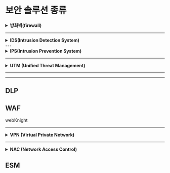  
# 보안 솔루션 종류


<details markdown="1">
<summary><b>방화벽(firewall)</b></summary>

<br>   
- 침입 차단 시스템
- 가장 기본적으로 사용되는 솔루션
- 외부 네트워크와 내부 네트워크 사이에서 지나다니는 패킷을 **미리 정한 정책/규칙(RuleSet)**에 따라 차단하거나 보내주는 기능을 하는 H/W 또는 S/W

[more..](https://liveyourit.tistory.com/3)

</details>

---
<details markdown="1">
<summary><b>IDS(Intrusion Detection System)</b></summary>

<br>   
- 침입 탐지 시스템
- 네트워크를 통한 공격을 탐지하기 위한 장비
- 방화벽이 차단하지 못한 해킹, 악성코드의 활동 탐지
- 설치위치에 따라 호스트기반(HIDS), 네트워크기반(NIDS)으로 나뉜다

[more..](https://liveyourit.tistory.com/3)

</details>
---

<details markdown="1">
<summary><b>IPS(Intrusion Prevention System)</b></summary>

<br>   
- 침입 탐지+차단 시스템
- IDS+Firewall 네트워크 기반의 솔루션을 논리적으로 결합한 시스템
- 방화벽의 rule 차단은 공격에 대한 차단율이 낮다는 점을 보완하기 위해 만들어짐
- 보통 비정상적인 트래픽에 대해 능동적으로 분석하고 차단한다.

[more..](https://liveyourit.tistory.com/3)

</details>

---

<details markdown="1">
<summary><b>UTM (Unified Threat Management)</b></summary>

<br>   
- 통합 위협 관리
- 하나의 장비에서 여러 보안기능을 통합적으로 제공
- 개별 장비보다는 기능이 떨어질 수 있다.
- 포함된 기능 (방화벽,web filter, waf, vpn, ids, ips...)

[more..](https://liveyourit.tistory.com/3)

</details>

---


---

## DLP

## WAF 

webKnight

---

<details markdown="1">
<summary><b>VPN (Virtual Private Network)</b></summary>

<br>   
- 가상 사설망
- 인터넷을 전용선처럼 사용할 수있게 함
- 본사와 자사간 전용망을 설치한것과같은 효과
- 기존의 사설망의 고비용 부담 해소
- 터널링 + 암호화

[more..](https://liveyourit.tistory.com/3)

</details>

---

<details markdown="1">
<summary><b>NAC (Network Access Control)</b></summary>

<br>   
- ip 관리 시스템에서 발전한 솔루션
- 네트워크에 연결된 여러 단말의 정보를 수집, 수집된 정보를 바탕으로 단말들을 분류함
- 분류한 그룹의 보안위협정도에 따라 제어 수행
- 보통 일반 PC들을 컨트롤하기 위해 만들어짐

접근 제어/인증
- 내부 직원 역할 기반의 접근 제어
- 네트워크의 모든 IP 기반 장치 접근 제어

PC 및 네트워크 장치 통제(무결성 체크)
- 백신 관리
- 패치 관리
- 자산 관리(비인가 시스템 자동 검출)

해킹, 웜, 유해 트래픽 탐지 및 차단
- 유해 트래픽 탐지 및 차단
- 해킹 행위 차단 • 완벽한 증거 수집 능력

[more..](https://liveyourit.tistory.com/3)

</details>

## ESM
